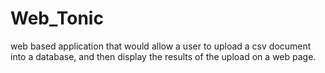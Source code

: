 # Web_Tonic
web based application that would allow a user to upload a csv document into a database, and then display the results of the upload on a web page.
